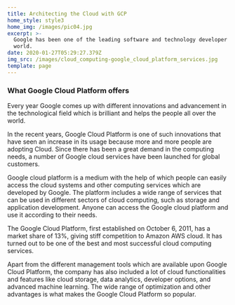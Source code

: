 ```yaml
---
title: Architecting the Cloud with GCP
home_style: style3
home_img: /images/pic04.jpg
excerpt: >-
  Google has been one of the leading software and technology developer in the
  world.
date: 2020-01-27T05:29:27.379Z
img_src: /images/cloud_computing-google_cloud_platform_services.jpg
template: page
---
```

### What Google Cloud Platform offers

Every year Google comes up with different innovations and advancement in the technological field which is brilliant and helps the people all over the world.

In the recent years, Google Cloud Platform is one of such innovations that have seen an increase in its usage because more and more people are adopting Cloud. Since there has been a great demand in the computing needs, a number of Google cloud services have been launched for global customers.

Google cloud platform is a medium with the help of which people can easily access the cloud systems and other computing services which are developed by Google. The platform includes a wide range of services that can be used in different sectors of cloud computing, such as storage and application development. Anyone can access the Google cloud platform and use it according to their needs.

The Google Cloud Platform, first established on October 6, 2011, has a market share of 13%, giving stiff competition to Amazon AWS cloud. It has turned out to be one of the best and most successful cloud computing services.

Apart from the different management tools which are available upon Google Cloud Platform, the company has also included a lot of cloud functionalities and features like cloud storage, data analytics, developer options, and advanced machine learning. The wide range of optimization and other advantages is what makes the Google Cloud Platform so popular.
